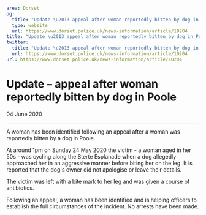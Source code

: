 ```yaml
area: Dorset
og:
  title: "Update \u2013 appeal after woman reportedly bitten by dog in Poole"
  type: website
  url: https://www.dorset.police.uk/news-information/article/10204
title: "Update \u2013 appeal after woman reportedly bitten by dog in Poole |"
twitter:
  title: "Update \u2013 appeal after woman reportedly bitten by dog in Poole"
  url: https://www.dorset.police.uk/news-information/article/10204
url: https://www.dorset.police.uk/news-information/article/10204
```

# Update – appeal after woman reportedly bitten by dog in Poole

04 June 2020

* * *

A woman has been identified following an appeal after a woman was reportedly bitten by a dog in Poole.

At around 1pm on Sunday 24 May 2020 the victim - a woman aged in her 50s - was cycling along the Sterte Esplanade when a dog allegedly approached her in an aggressive manner before biting her on the leg. It is reported that the dog's owner did not apologise or leave their details.

The victim was left with a bite mark to her leg and was given a course of antibiotics.

Following an appeal, a woman has been identified and is helping officers to establish the full circumstances of the incident. No arrests have been made.
